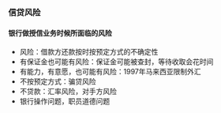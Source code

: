 ### 信贷风险

#### 银行做授信业务时候所面临的风险
- 风险：借款方还款按时按预定方式的不确定性
- 有保证金也可能有风险：保证金可能被查封，等待收取会花时间
- 有能力，有意愿，也可能有风险：1997年马来西亚限制外汇
- 不按预定方式：骗贷风险
- 不贷款：汇率风险，对手方风险
- 银行操作问题，职员道德问题
